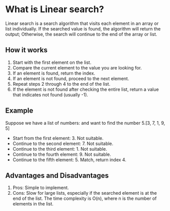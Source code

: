 # What is Linear search?

Linear search is a search algorithm that visits each element in an array or list individually. If the searched value is found, the algorithm will return the output; Otherwise, the search will continue to the end of the array or list.

## How it works

1. Start with the first element on the list.
2. Compare the current element to the value you are looking for.
3. If an element is found, return the index.
4. If an element is not found, proceed to the next element.
5. Repeat steps 2 through 4 to the end of the list.
6. If the element is not found after checking the entire list, return a value that indicates not found (usually -1).

## Example

Suppose we have a list of numbers: and want to find the number 5.[3, 7, 1, 9, 5]

- Start from the first element: 3. Not suitable.
- Continue to the second element: 7. Not suitable.
- Continue to the third element: 1. Not suitable.
- Continue to the fourth element: 9. Not suitable.
- Continue to the fifth element: 5. Match, return index 4.

## Advantages and Disadvantages

1. Pros: Simple to implement.
2. Cons: Slow for large lists, especially if the searched element is at the end of the list. The time complexity is O(n), where n is the number of elements in the list.
